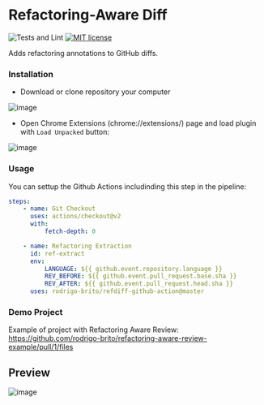 # Refactoring-Aware Diff

![Tests and Lint](https://github.com/rodrigo-brito/refactoring-aware-review/workflows/Tests%20and%20Lint/badge.svg)
[![MIT license](https://img.shields.io/badge/License-MIT-blue.svg)](https://lbesson.mit-license.org/)

Adds refactoring annotations to GitHub diffs.

### Installation

-   Download or clone repository your computer

![image](https://user-images.githubusercontent.com/7620947/74889844-0049ef80-5361-11ea-8a38-f23cd5000643.png)

-   Open Chrome Extensions (chrome://extensions/) page and load plugin with `Load Unpacked` button:

![image](https://user-images.githubusercontent.com/7620947/74890021-882ff980-5361-11ea-8fd1-c7ab4e75f336.png)

### Usage

You can settup the Github Actions includinding this step in the pipeline:

```yaml
steps:
    - name: Git Checkout
      uses: actions/checkout@v2
      with:
          fetch-depth: 0

    - name: Refactoring Extraction
      id: ref-extract
      env:
          LANGUAGE: ${{ github.event.repository.language }}
          REV_BEFORE: ${{ github.event.pull_request.base.sha }}
          REV_AFTER: ${{ github.event.pull_request.head.sha }}
      uses: rodrigo-brito/refdiff-github-action@master
```

### Demo Project

Example of project with Refactoring Aware Review: https://github.com/rodrigo-brito/refactoring-aware-review-example/pull/1/files

## Preview

![image](https://user-images.githubusercontent.com/7620947/74206000-61ced780-4c58-11ea-8478-46e02bd059e9.png)
